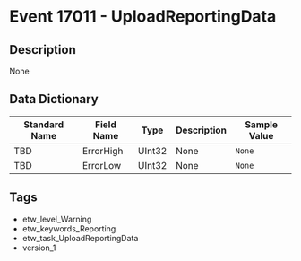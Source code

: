 # Event 17011 - UploadReportingData

## Description
None

## Data Dictionary
|Standard Name|Field Name|Type|Description|Sample Value|
|---|---|---|---|---|
|TBD|ErrorHigh|UInt32|None|`None`|
|TBD|ErrorLow|UInt32|None|`None`|

## Tags
* etw_level_Warning
* etw_keywords_Reporting
* etw_task_UploadReportingData
* version_1
